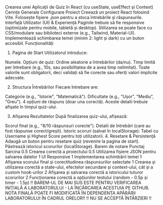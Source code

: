 Crearea unei Aplicații de Quiz în React (cu useState, useEffect și Context)
Cerințe Generale
Configurare Proiect
Creează un proiect React folosind Vite.
Folosește fișiere .json pentru a stoca întrebările și răspunsurile.
Interfață Utilizator (UI) & Experiență
Paginile trebuie să fie responsive (optimizate pentru mobile, tabletă și desktop).
Stilizarea se poate face cu CSS/modulare sau biblioteci externe (e.g., Tailwind, Material-UI).
Implementează schimbarea temei (minim 2: light și dark) cu un buton accesibil.
Funcționalități
1. Pagina de Start
Utilizatorul introduce:

Numele.
Opțiuni de quiz:
Ordine aleatorie a întrebărilor (da/nu).
Timp limită per întrebare (e.g., 10s, sau posibilitatea de a avea timp nelimitat).
Toate valorile sunt obligatorii, deci validați să fie corecte sau oferiți valori implicite adecvate.

2. Structura Întrebărilor
Fiecare întrebare are:

Categorie (e.g., "Istorie", "Matematică").
Dificultate (e.g., "Ușor", "Mediu", "Greu").
4 opțiuni de răspuns (doar una corectă).
Aceste detalii trebuie afișate în timpul quiz-ului.

3. Afișarea Rezultatelor
După finalizarea quiz-ului, afișează:

Scorul final (e.g., "8/10 răspunsuri corecte").
Detalii de întrebări (care au fost răspunse corect/greșit).
Istoric scoruri (salvat în localStorage): Tabel cu Username și Highest Score pentru toți utilizatorii.
4. Resetare & Persistență
Adaugă un buton pentru resetare quiz (revenire la pagina de start).
Păstrează istoricul scorurilor (localStorage).
Barem de notare
Punctaj	Sarcina
0.5	Crearea corectă a proiectului
0.5	Utilizarea fișiere JSON pentru salvarea datelor
1	UI Responsive
1	Implementarea schimbării temei
1	Afișarea scorului final și corectitudinea răspunsurilor selectate
1	Crearea și utilizarea corectă a state-ului, efectelor secundare și context-ului, cât și a custom hook-urilor
2	Afișarea și salvarea corectă a istoricului tuturor scorurilor
2	Funcționarea corectă a opțiunilor testului (random - 0.5p și timer - 1.5p)
!! BAREM-UL DE MAI SUS ESTE PENTRU VERIFICAREA INIȚIALĂ A LABORATORULUI - LA ÎNCĂRCAREA ACESTUIA PE GITHUB. NOTA FINALĂ POATE FI MODIFICATĂ ÎN DEPENDENȚA APĂRĂRII LABORATORULUI ÎN CADRUL ORELOR!!
!! NU SE ACCEPTĂ ÎNTÂRZIERI !!